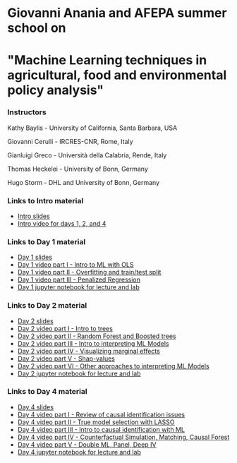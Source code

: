 # Giovanni Anania and AFEPA summer school on 
# "Machine Learning techniques in agricultural, food and environmental policy analysis"
### Instructors 
Kathy Baylis - University of California, Santa Barbara, USA

Giovanni Cerulli - IRCRES-CNR, Rome, Italy

Gianluigi Greco - Università della Calabria, Rende, Italy

Thomas Heckelei - University of Bonn, Germany

Hugo Storm - DHL and University of Bonn, Germany

### Links to Intro material

- [Intro slides](https://docs.google.com/presentation/d/1Fln8pB8ml-yPhRrQAEcarbtiMeuNEwt_mZZLsE_77WY/edit?usp=sharing)
- [Intro video for days 1, 2, and 4](https://youtu.be/_YOR3B3ADNw)

### Links to Day 1 material 

- [Day 1 slides](https://docs.google.com/presentation/d/15Y6nCi04PtstcEYfCIfUaSPZ7Q6boClVDlqK_OEgnUg/edit?usp=sharing)
- [Day 1 video part I - Intro to ML with OLS](https://youtu.be/0dJmWUDkzNY)
- [Day 1 video part II - Overfitting and train/test split](https://youtu.be/_kFbZaCVNlc)
- [Day 1 video part III - Penalized Regression](https://youtu.be/6KofZlteszw)
- [Day 1 jupyter notebook for lecture and lab](https://github.com/heckelei/Anania_AFEPA_summer_school/blob/master/Calabria_Day1.ipynb)

### Links to Day 2 material 

- [Day 2 slides](https://docs.google.com/presentation/d/1AB2Adsf0akogIisth58prYRrLXzBYshBkLYvZUqnlhk/edit?usp=sharing)
- [Day 2 video part I - Intro to trees](https://youtu.be/SbZrIynqytA)
- [Day 2 video part II - Random Forest and Boosted trees](https://youtu.be/lD0Gju_MIdA)
- [Day 2 video part III - Intro to interpreting ML Models](https://youtu.be/NGGad3aM0lw)
- [Day 2 video part IV - Visualizing marginal effects](https://youtu.be/agjwrG2m1go)
- [Day 2 video part V - Shap-values](https://youtu.be/D6M0V1YGQH4)
- [Day 2 video part VI - Other approaches to interpreting ML Models](https://youtu.be/_CV2DjXEgfw)
- [Day 2 jupyter notebook for lecture and lab](https://github.com/heckelei/Anania_AFEPA_summer_school/blob/master/Calabria_Day2.ipynb)

### Links to Day 4 material 

- [Day 4 slides](https://docs.google.com/presentation/d/1yNAJTWFgzXNF48-Dxe7vO5vQzrAun4B8FXhAk9pygIM/edit?usp=sharing)
- [Day 4 video part I - Review of causal identification issues](https://youtu.be/rraN7suQYps)
- [Day 4 video part II - True model selection with LASSO](https://youtu.be/dNTZ-w4-CyE)
- [Day 4 video part III - Intro to causal identification with ML](https://youtu.be/Vam7F5NCIn4)
- [Day 4 video part IV - Counterfactual Simulation, Matching, Causal Forest](https://youtu.be/b1uzoTIYHiU)
- [Day 4 video part V - Double ML, Panel, Deep IV](https://youtu.be/tWmqwULSPWw)
- [Day 4 jupyter notebook for lecture and lab](https://github.com/heckelei/Anania_AFEPA_summer_school/blob/master/Calabria_Day4.ipynb)

